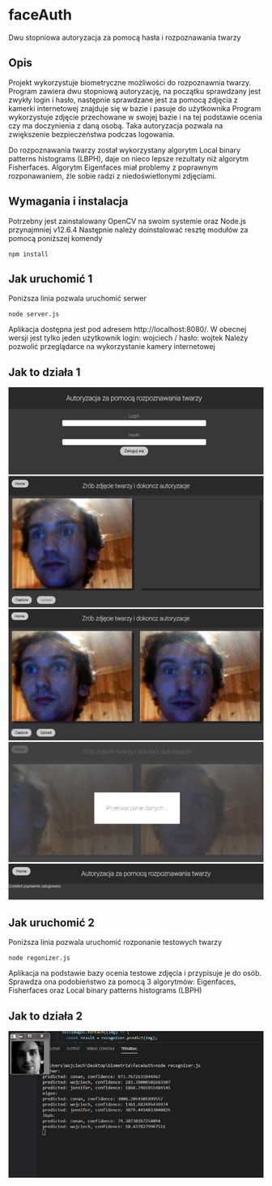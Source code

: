 # faceAuth

Dwu stopniowa autoryzacja za pomocą hasła i rozpoznawania twarzy

## Opis

Projekt wykorzystuje biometryczne możliwości do rozpoznawnia twarzy. Program zawiera 
dwu stopniową autoryzację, na początku sprawdzany jest zwykły login i hasło, następnie 
sprawdzane jest za pomocą zdjęcia z kamerki internetowej znajduje się w bazie i pasuje do użytkownika
Program wykorzystuje zdjęcie przechowane w swojej bazie i na tej podstawie ocenia czy ma 
doczynienia z daną osobą. Taka autoryzacja pozwala na zwiększenie bezpieczeństwa podczas logowania.

Do rozpoznawania twarzy został wykorzystany algorytm Local binary patterns histograms (LBPH),
daje on nieco lepsze rezultaty niż algorytm Fisherfaces. Algorytm Eigenfaces miał problemy
z poprawnym rozponawaniem, źle sobie radzi z niedoświetlonymi zdjęciami.


## Wymagania i instalacja

Potrzebny jest zainstalowany OpenCV na swoim systemie oraz Node.js przynajmniej v12.6.4
Następnie należy doinstalować resztę modułów za pomocą poniższej komendy

```
npm install

```

## Jak uruchomić 1

Poniższa linia pozwala uruchomić serwer

```
node server.js
```

Aplikacja dostępna jest pod adresem http://localhost:8080/.
W obecnej wersji jest tylko jeden użytkownik login: wojciech / hasło: wojtek
Należy pozwolić przeglądarce na wykorzystanie kamery internetowej

## Jak to działa 1

<img src="./documentation/1.JPG">
<img src="./documentation/2.JPG">
<img src="./documentation/3.JPG">
<img src="./documentation/4.JPG">
<img src="./documentation/5.JPG">

## Jak uruchomić 2

Poniższa linia pozwala uruchomić rozponanie testowych twarzy

```
node regonizer.js
```

Aplikacja na podstawie bazy ocenia testowe zdjęcia i przypisuje je do osób.
Sprawdza ona podobieństwo za pomocą 3 algorytmów: Eigenfaces, Fisherfaces 
oraz Local binary patterns histograms (LBPH)

## Jak to działa 2

<img src="./documentation/recognizer.JPG">
